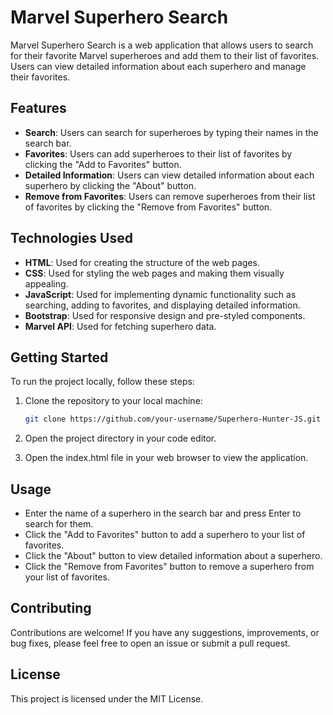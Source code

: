# Marvel Superhero Search

Marvel Superhero Search is a web application that allows users to search for their favorite Marvel superheroes and add them to their list of favorites. Users can view detailed information about each superhero and manage their favorites.

## Features

- **Search**: Users can search for superheroes by typing their names in the search bar.
- **Favorites**: Users can add superheroes to their list of favorites by clicking the "Add to Favorites" button.
- **Detailed Information**: Users can view detailed information about each superhero by clicking the "About" button.
- **Remove from Favorites**: Users can remove superheroes from their list of favorites by clicking the "Remove from Favorites" button.

## Technologies Used

- **HTML**: Used for creating the structure of the web pages.
- **CSS**: Used for styling the web pages and making them visually appealing.
- **JavaScript**: Used for implementing dynamic functionality such as searching, adding to favorites, and displaying detailed information.
- **Bootstrap**: Used for responsive design and pre-styled components.
- **Marvel API**: Used for fetching superhero data.

## Getting Started

To run the project locally, follow these steps:

1. Clone the repository to your local machine:

   ```bash
   git clone https://github.com/your-username/Superhero-Hunter-JS.git
   ```
2. Open the project directory in your code editor.
3. Open the index.html file in your web browser to view the application.   

## Usage
- Enter the name of a superhero in the search bar and press Enter to search for them.
- Click the "Add to Favorites" button to add a superhero to your list of favorites.
- Click the "About" button to view detailed information about a superhero.
- Click the "Remove from Favorites" button to remove a superhero from your list of favorites.

## Contributing
Contributions are welcome! If you have any suggestions, improvements, or bug fixes, please feel free to open an issue or submit a pull request.

## License
This project is licensed under the MIT License.
